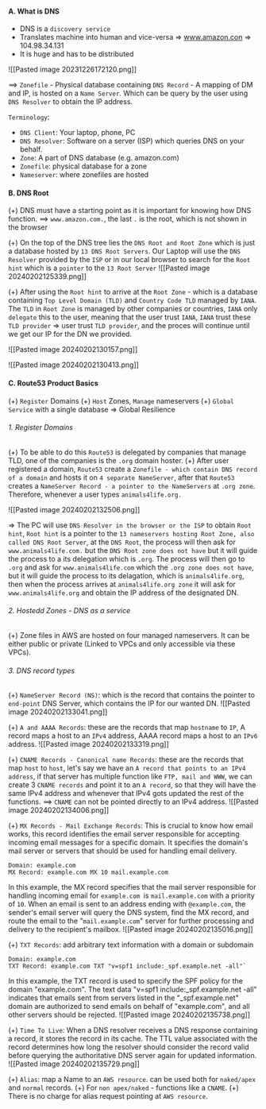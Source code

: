 #### A. What is DNS
+ DNS is a `discovery service`
+ Translates machine into human and vice-versa => www.amazon.con => 104.98.34.131
+ It is huge and has to be distributed

![[Pasted image 20231226172120.png]]

==> `Zonefile` - Physical database containing `DNS Record` - A mapping of DM and IP, is hosted on a `Name Server`. Which can be query by the user using `DNS Resolver` to obtain the IP address.

`Terminology`:
+ `DNS Client`: Your laptop, phone, PC
+ `DNS Resolver`: Software on a server (ISP) which queries DNS on your behalf.
+ `Zone`: A part of DNS database (e.g. amazon.com)
+ `Zonefile`: physical database for a zone
+ `Nameserver`: where zonefiles are hosted

#### B. DNS Root
(+) DNS must have a starting point as it is important for knowing how DNS function. 
==> `www.amazon.com.`, the last `.` is the root, which is not shown in the browser

(+) On the top of the DNS tree lies the `DNS Root and Root Zone` which is just a database hosted by `13 DNS Root Servers`. Our Laptop will use the `DNS Resolver` provided by the `ISP` or in our local browser to search for the `Root hint` which is a `pointer` to the `13 Root Server`
![[Pasted image 20240202125339.png]]

(+) After using the `Root hint` to arrive at the `Root Zone` - which is a database containing `Top Level Domain (TLD)` and `Country Code TLD` managed by `IANA`. The `TLD` in `Root Zone` is managed by other companies or countries, `IANA` only `delegate` this to the user, meaning that the user trust `IANA`, `IANA` trust these `TLD provider` => user trust `TLD provider`, and the proces will continue until we get our IP for the DN we provided.

![[Pasted image 20240202130157.png]]

![[Pasted image 20240202130413.png]]

#### C. Route53 Product Basics
(+) `Register` Domains
(+) `Host` Zones, `Manage` nameservers
(+) `Global Service` with a single database => Global Resilience

###### 1. Register Domains
(+) To be able to do this `Route53` is delegated by companies that manage TLD, one of the companies is the `.org` domain hoster. 
(+) After user registered a domain, `Route53` create a `Zonefile - which contain DNS record of a domain` and hosts it on `4 separate NameServer`, after that `Route53` creates a `NameServer Record - a pointer to the NameServers` at `.org zone`. Therefore, whenever a user types `animals4life.org.` 

![[Pasted image 20240202132506.png]]


=> The PC will use `DNS Resolver in the browser or the ISP` to obtain `Root hint`, `Root hint` is a pointer to the `13 nameservers hosting Root Zone, also called DNS Root Server`, at the `DNS Root`, the process will then ask for `www.animals4life.com.` but the `DNS Root zone does not have` but it will guide the process to a its delegation which is `.org`. The process will then go to `.org` and ask for `www.animals4life.com` which the `.org zone does not have`, but it will guide the process to its delagation, which is `animals4life.org`, then when the process arrives at `animals4life.org zone` it will ask for `www.animals4life.org` and obtain the IP address of the designated DN.

###### 2. Hostedd Zones - DNS as a service
(+) Zone files in AWS are hosted on four managed nameservers. It can be either public or private (Linked to VPCs and only accessible via these VPCs).


###### 3. DNS record types
(+) `NameServer Record (NS)`: which is the record that contains the pointer to `end-point` DNS Server, which contains the IP for our wanted DN.
![[Pasted image 20240202133041.png]]

(+) `A and AAAA Records`: these are the records that map `hostname` to `IP`, A record maps a host to an `IPv4` address, AAAA record maps a host to an `IPv6` address.
![[Pasted image 20240202133319.png]]

(+) `CNAME Records - Canonical name Records`: these are the records that map `host` to `host`, let's say we have an `A record that points to an IPv4 address`, if that server has multiple function like `FTP, mail and WWW`, we can create 3 `CNAME records` and point it to an `A record`, so that they will have the same IPv4 address and whenever that IPv4 gots updated the rest of the functions. ==> `CNAME` can not be pointed directly to an IPv4 address.
![[Pasted image 20240202134006.png]]

(+) `MX Records - Mail Exchange Records`: This is crucial to know how email works, this record identifies the email server responsible for accepting incoming email messages for a specific domain. It specifies the domain's mail server or servers that should be used for handling email delivery.

```
Domain: example.com
MX Record: example.com MX 10 mail.example.com
```

In this example, the MX record specifies that the mail server responsible for handling incoming email for `example.com `is `mail.example.com` with a priority of `10`. When an email is sent to an address ending with `@example.com`,  the sender's email server will query the DNS system, find the MX record, and route the email to the "`mail.example.com`" server for further processing and delivery to the recipient's mailbox.
![[Pasted image 20240202135016.png]]

(+) `TXT Records`: add arbitrary text information with a domain or subdomain

```
Domain: example.com  
TXT Record: example.com TXT "v=spf1 include:_spf.example.net -all"`
```

In this example, the TXT record is used to specify the SPF policy for the domain "example.com". The text data "v=spf1 include:_spf.example.net -all" indicates that emails sent from servers listed in the "_spf.example.net" domain are authorized to send emails on behalf of "example.com", and all other servers should be rejected.
![[Pasted image 20240202135738.png]]

(+) `Time To Live`: When a DNS resolver receives a DNS response containing a record, it stores the record in its cache. The TTL value associated with the record determines how long the resolver should consider the record valid before querying the authoritative DNS server again for updated information.
![[Pasted image 20240202135729.png]]

(+) `Alias`: map a Name to an `AWS resource`. can be used both for `naked/apex` and `normal` records. 
(+) For `non apex/naked` - functions like a `CNAME`.
(+) There is no charge for alias request pointing at `AWS resource`.


